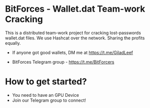 # BitForces - Wallet.dat Team-work Cracking
This is a distributed team-work project for cracking lost-passwords wallet.dat files.
We use Hashcat over the network. Sharing the profits equally.

* If anyone got good wallets, DM me at https://t.me/GiladLeef

* BitForces Telegram group - https://t.me/BitForcers

# How to get started?
* You need to have an GPU Device
* Join our Telegram group to connect!
